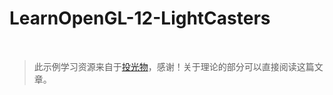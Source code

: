 # LearnOpenGL-12-LightCasters

<br/>

>  此示例学习资源来自于[投光物](https://learnopengl-cn.github.io/02%20Lighting/05%20Light%20casters/)，感谢！关于理论的部分可以直接阅读这篇文章。
<br/>
